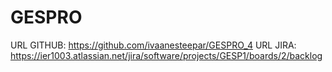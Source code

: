 # GESPRO
URL GITHUB: https://github.com/ivaanesteepar/GESPRO_4 
URL JIRA: https://ier1003.atlassian.net/jira/software/projects/GESP1/boards/2/backlog 
